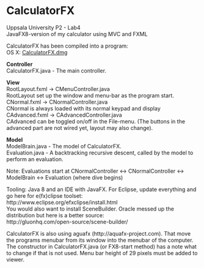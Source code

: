 # CalculatorFX
Uppsala University P2 - Lab4<br>
JavaFX8-version of my calculator using MVC and FXML<p>
CalculatorFX has been compiled into a program:<br>
OS X: <A HREF=https://kvicktajm.se/apps/osx/CalculatorFX.dmg>CalculatorFX.dmg</A><br>

<p><b>Controller</b><br>
CalculatorFX.java - The main controller.

<p><b>View</b><br>
RootLayout.fxml -> CMenuController.java<br>
RootLayout set up the window and menu-bar as the program start.<br>
CNormal.fxml -> CNormalController.java<br>
CNormal is always loaded with its normal keypad and display<br>
CAdvanced.fxml -> CAdvancedController.java<br>
CAdvanced can be toggled on/off in the File-menu. (The buttons in the advanced part are not wired yet, layout may also change).

<p><b>Model</b><br>
ModelBrain.java - The model of CalculatorFX.<br>
Evaluation.java - A backtracking recursive descent, called by the model to perform an evaluation.
<p>
Note: Evaluations start at CNormalController <-> CNormalController <-> ModelBrain <-> Evaluation (where dive begins)
<p>
Tooling: Java 8 and an IDE with JavaFX. For Eclipse, update everything and go here for e(fx)clipse toolset:<br> http://www.eclipse.org/efxclipse/install.html<br>
You would also want to install SceneBuilder. Oracle messed up the distribution but here is a better source:<br>
http://gluonhq.com/open-source/scene-builder/<p>
CalculatorFX is also using aguafx (http://aquafx-project.com). That move the programs menubar from its window into the menubar of the computer. The constructor in CalculatorFX.java (or FX8-start method) has a note what to change if that is not used. Menu bar height of 29 pixels must be added to viewer.
